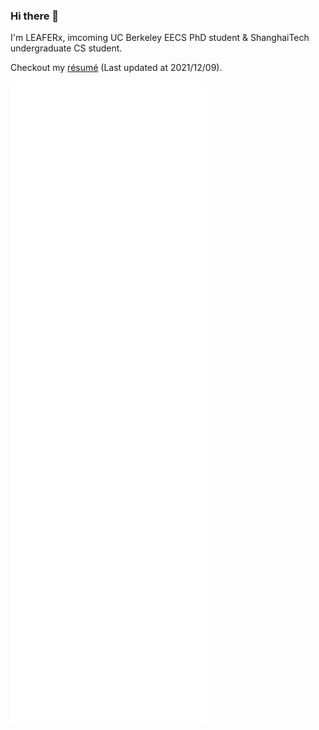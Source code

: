 ### Hi there 👋

I'm LEAFERx, imcoming UC Berkeley EECS PhD student & ShanghaiTech undergraduate CS student.

Checkout my [résumé](https://github.com/LEAFERx/LEAFERx/blob/main/resume.pdf) (Last updated at 2021/12/09).

![Metrics](./github-metrics.svg)
